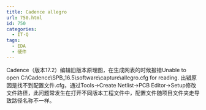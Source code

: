 ```yaml
---
title: Cadence allegro
url: 750.html
id: 750
categories:
  - IT·Q
tags:
  - EDA
  - 硬件
---
```


Cadence（版本17.2）编辑旧版本原理图，在生成网表的时候报错Unable to open C:\\Cadence\\SPB_16.5\\software\\capture\\allegro.cfg for reading. 出错原因是找不到配置文件.cfg，通过Tools->Create Netlist->PCB Editor->Setup修改文件路径，此问题常发生在打开不同版本工程文件中，配置文件随项目文件夹走导致路径名称不一样。
